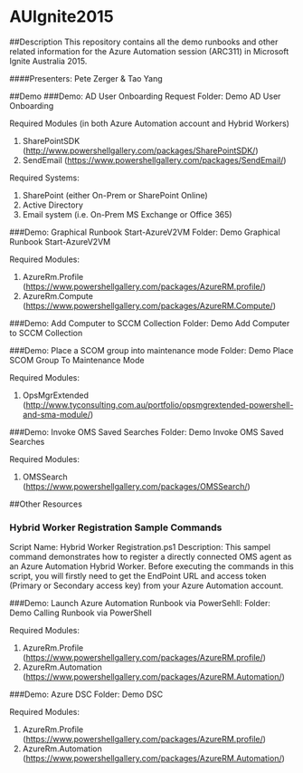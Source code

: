 # AUIgnite2015

##Description
This repository contains all the demo runbooks and other related information for the Azure Automation session (ARC311) in Microsoft Ignite Australia 2015.

####Presenters: Pete Zerger & Tao Yang

##Demo
###Demo: AD User Onboarding Request
Folder: Demo AD User Onboarding

Required Modules (in both Azure Automation account and Hybrid Workers)
1. SharePointSDK (http://www.powershellgallery.com/packages/SharePointSDK/)
2. SendEmail (https://www.powershellgallery.com/packages/SendEmail/)

Required Systems:

1. SharePoint (either On-Prem or SharePoint Online)
2. Active Directory
3. Email system (i.e. On-Prem MS Exchange or Office 365)

###Demo: Graphical Runbook Start-AzureV2VM
Folder: Demo Graphical Runbook Start-AzureV2VM

Required Modules:

1. AzureRm.Profile (https://www.powershellgallery.com/packages/AzureRM.profile/)
2. AzureRm.Compute (https://www.powershellgallery.com/packages/AzureRM.Compute/)

###Demo: Add Computer to SCCM Collection
Folder: Demo Add Computer to SCCM Collection

###Demo: Place a SCOM group into maintenance mode
Folder: Demo Place SCOM Group To Maintenance Mode

Required Modules:

1. OpsMgrExtended (http://www.tyconsulting.com.au/portfolio/opsmgrextended-powershell-and-sma-module/)

###Demo: Invoke OMS Saved Searches
Folder: Demo Invoke OMS Saved Searches

Required Modules:

1. OMSSearch (https://www.powershellgallery.com/packages/OMSSearch/)

##Other Resources
### Hybrid Worker Registration Sample Commands
Script Name: Hybrid Worker Registration.ps1
Description:
This sampel command demonstrates how to register a directly connected OMS agent as an Azure Automation Hybrid Worker. Before executing the commands in this script, you will firstly need to get the EndPoint URL and access token (Primary or Secondary access key) from your Azure Automation account.

###Demo: Launch Azure Automation Runbook via PowerSehll:
Folder: Demo Calling Runbook via PowerShell

Required Modules:
1. AzureRm.Profile (https://www.powershellgallery.com/packages/AzureRM.profile/)
2. AzureRm.Automation (https://www.powershellgallery.com/packages/AzureRM.Automation/)

###Demo: Azure DSC
Folder: Demo DSC

Required Modules:
1. AzureRm.Profile (https://www.powershellgallery.com/packages/AzureRM.profile/)
2. AzureRm.Automation (https://www.powershellgallery.com/packages/AzureRM.Automation/)
